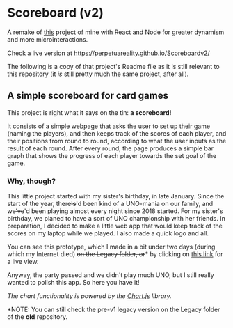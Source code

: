 # Scoreboard (v2)
A remake of [this](https://github.com/perpetuaReality/Scoreboard) project of mine with React and Node for greater dynamism and more microinteractions.

Check a live version at https://perpetuareality.github.io/Scoreboardv2/

The following is a copy of that project's Readme file as it is still relevant to this repository (it *is* still pretty much the same project, after all).

## A simple scoreboard for card games

This project is right what it says on the tin: **a scoreboard!**

It consists of a simple webpage that asks the user to set up their game (naming the players), and then keeps track of the scores of each player, and their positions from round to round, according to what the user inputs as the result of each round. After every round, the page produces a simple bar graph that shows the progress of each player towards the set goal of the game.

### Why, though?

This little project started with my sister's birthday, in late January. Since the start of the year, there~~'s~~'d been kind of a UNO-mania on our family, and we~~'ve~~'d been playing almost every night since 2018 started. For my sister's birthday, we planed to have a sort of UNO championship with her friends. In preparation, I decided to make a little web app that would keep track of the scores on my laptop while we played. I also made a quick logo and all.

You can see this prototype, which I made in a bit under two days (during which my Internet died) ~~on the Legacy folder, or~~\* by clicking on [this link](https://perpetuareality.github.io/Scoreboard/Legacy/) for a live view.

Anyway, the party passed and we didn't play much UNO, but I still really wanted to polish this app. So here you have it!

*The chart functionality is powered by the [Chart.js](http://www.chartjs.org) library.*

\*NOTE: You can still check the pre-v1 legacy version on the Legacy folder of the **old** repository.
